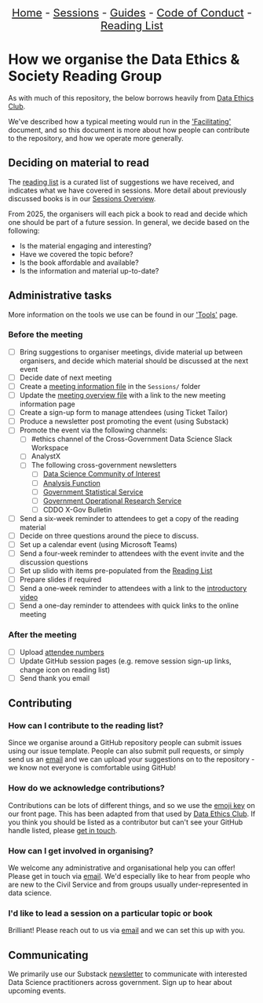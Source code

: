 <center>
<p align="center" style="font-size:22px">
<a href="https://data-ethics-and-society.github.io/data-ethics-and-society-reading-group">Home</a> 
- <a href="https://data-ethics-and-society.github.io/data-ethics-and-society-reading-group/SESSIONS.html">Sessions</a> 
- <a href="https://data-ethics-and-society.github.io/data-ethics-and-society-reading-group/Guides/guides.html">Guides</a> 
- <a href="https://data-ethics-and-society.github.io/data-ethics-and-society-reading-group/code-of-conduct.html">Code of Conduct</a> 
- <a href="https://data-ethics-and-society.github.io/data-ethics-and-society-reading-group/READING-LIST.html">Reading List</a>
</p>
</center>

# How we organise the Data Ethics & Society Reading Group

As with much of this repository, the below borrows heavily from [Data Ethics Club](https://github.com/very-good-science/data-ethics-club).

We've described how a typical meeting would run in the ['Facilitating'](./facilitating.md) document, and so this document is more about how people can contribute to the repository, and how we operate more generally.

## Deciding on material to read

The [reading list](/READING-LIST.md) is a curated list of suggestions we have received, and indicates what we have covered in sessions. More detail about previously discussed books is in our [Sessions Overview](/SESSIONS.md).

From 2025, the organisers will each pick a book to read and decide which one should be part of a future session. In general, we decide based on the following:

- Is the material engaging and interesting?
- Have we covered the topic before?
- Is the book affordable and available?
- Is the information and material up-to-date?

## Administrative tasks

More information on the tools we use can be found in our ['Tools'](./tools.md) page.

### Before the meeting

- [ ] Bring suggestions to organiser meetings, divide material up between organisers, and decide which material should be discussed at the next event
- [ ] Decide date of next meeting
- [ ] Create a [meeting information file](./../Sessions/session-template.md) in the `Sessions/` folder
- [ ] Update the [meeting overview file](./../SESSIONS.md) with a link to the new meeting information page
- [ ] Create a sign-up form to manage attendees (using Ticket Tailor)
- [ ] Produce a newsletter post promoting the event (using Substack)
- [ ] Promote the event via the following channels:
  - [ ] #ethics channel of the Cross-Government Data Science Slack Workspace
  - [ ] AnalystX
  - [ ] The following cross-government newsletters
    - [ ] [Data Science Community of Interest](https://datasciencecampus.ons.gov.uk/capability/cross-government-and-public-sector-data-science-community/)
    - [ ] [Analysis Function](https://analysisfunction.civilservice.gov.uk/newsletter/)
    - [ ] [Government Statistical Service](https://analysisfunction.civilservice.gov.uk/government-statistical-service-and-statistician-group/get-involved/subscribe-to-the-government-statistical-service-gss-newsletter/)
    - [ ] [Government Operational Research Service](http://www.operational-research.gov.uk/recruitment/)
    - [ ] CDDO X-Gov Bulletin
- [ ] Send a six-week reminder to attendees to get a copy of the reading material
- [ ] Decide on three questions around the piece to discuss.
- [ ] Set up a calendar event (using Microsoft Teams)
- [ ] Send a four-week reminder to attendees with the event invite and the discussion questions
- [ ] Set up slido with items pre-populated from the [Reading List](./../READING-LIST.md)
- [ ] Prepare slides if required
- [ ] Send a one-week reminder to attendees with a link to the [introductory video](https://www.youtube.com/watch?v=nuWOeRx26iw)
- [ ] Send a one-day reminder to attendees with quick links to the online meeting

### After the meeting

- [ ] Upload [attendee numbers](/Sessions/attendance.csv)
- [ ] Update GitHub session pages (e.g. remove session sign-up links, change icon on reading list)
- [ ] Send thank you email

## Contributing

### How can I contribute to the reading list?

Since we organise around a GitHub repository people can submit issues using our issue template. People can also submit pull requests, or simply send us an [email](mailto:xgov-data-ethics@proton.me) and we can upload your suggestions on to the repository - we know not everyone is comfortable using GitHub!

### How do we acknowledge contributions?

Contributions can be lots of different things, and so we use the [emoji key](/README.md#emoji-key) on our front page. This has been adapted from that used by [Data Ethics Club](https://github.com/very-good-science/data-ethics-club). If you think you should be listed as a contributor but can't see your GitHub handle listed, please [get in touch](mailto:xgov-data-ethics@proton.me).

### How can I get involved in organising?

We welcome any administrative and organisational help you can offer! Please get in touch via [email](mailto:xgov-data-ethics@proton.me). We'd especially like to hear from people who are new to the Civil Service and from groups usually under-represented in data science.

### I'd like to lead a session on a particular topic or book

Brilliant! Please reach out to us via [email](mailto:xgov-data-ethics@proton.me) and we can set this up with you.

## Communicating

We primarily use our Substack [newsletter](https://xgovdataethics.substack.com/) to communicate with interested Data Science practitioners across government. Sign up to hear about upcoming events.
